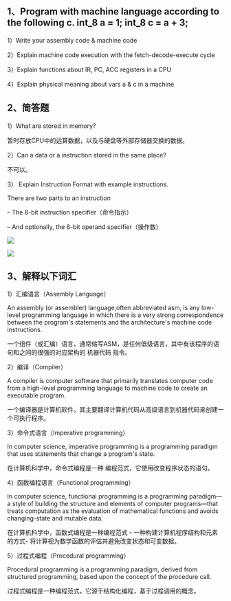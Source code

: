 ## 1、Program with machine language according to the following c. int_8 a = 1;  int_8 c = a + 3;  

 1）Write your assembly code & machine code 

 2）Explain machine code execution with the fetch-decode-execute cycle 

 3）Explain functions about  IR, PC, ACC registers in a CPU 

 4）Explain physical meaning about vars a & c in a machine


## 2、简答题

 1）What are stored in memory? 
 
 暂时存放CPU中的运算数据，以及与硬盘等外部存储器交换的数据。

 2）Can a data or a instruction stored in the same place? 

 不可以。
 
 3） Explain Instruction Format with example instructions.

There are two parts to an instruction 

– The 8-bit instruction specifier（命令指示）

– And optionally, the 8-bit operand specifier（操作数）

![](http://ww1.sinaimg.cn/large/007jCw9lgy1fwxl2po9rcj30k907adh7.jpg)

![](http://ww1.sinaimg.cn/large/007jCw9lgy1fwxl2ykjvoj30lr05dwgm.jpg)

## 3、解释以下词汇 

 1）汇编语言（Assembly Language）

 An assembly (or assembler) language,often abbreviated asm, is any low-level programming language in which there is a very strong correspondence between the program's statements and the architecture's machine code instructions.

 一个组件（或汇编）语言，通常缩写ASM，是任何低级语言，其中有该程序的语句和之间的很强的对应架构的 机器代码 指令。

 2）编译（Compiler）
 
 A compiler is computer software that primarily translates computer code from a high-level programming language to machine code to create an executable program.

 一个编译器是计算机软件，其主要翻译计算机代码从高级语言到机器代码来创建一个可执行程序。

 3）命令式语言（Imperative programming） 

 In computer science, imperative programming is a programming paradigm that uses statements that change a program's state. 

 在计算机科学中，命令式编程是一种 编程范式，它使用改变程序状态的语句。

 4）函数编程语言（Functional programming） 

 In computer science, functional programming is a programming paradigm—a style of building the structure and elements of computer programs—that treats computation as the evaluation of mathematical functions and avoids changing-state and mutable data. 

 在计算机科学中，函数式编程是一种编程范式 - 一种构建计算机程序结构和元素的方式- 将计算视为数学函数的评估并避免改变状态和可变数据。

 5）过程式编程（Procedural programming）

 Procedural programming is a programming paradigm, derived from structured programming, based upon the concept of the procedure call. 

 过程式编程是一种编程范式，它源于结构化编程，基于过程调用的概念。